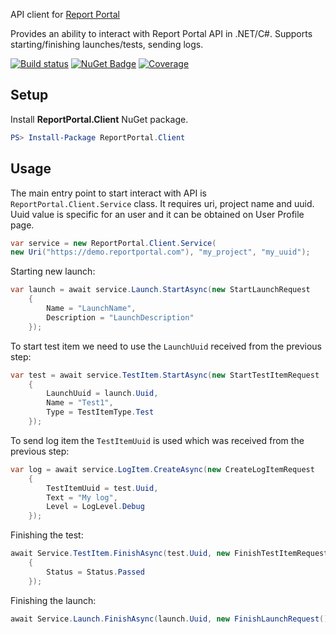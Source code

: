 API client for [Report Portal](https://reportportal.io)

Provides an ability to interact with Report Portal API in .NET/C#. Supports starting/finishing launches/tests, sending logs.

[![Build status](https://ci.appveyor.com/api/projects/status/thjw94949tm5lbw5/branch/master?svg=true)](https://ci.appveyor.com/project/nvborisenko/client-net/branch/master) [![NuGet Badge](https://buildstats.info/nuget/reportportal.client)](https://www.nuget.org/packages/reportportal.client) [![Coverage](https://codecov.io/gh/reportportal/client-net/branch/master/graph/badge.svg)](https://codecov.io/gh/reportportal/client-net)

## Setup

Install **ReportPortal.Client** NuGet package.

```powershell
PS> Install-Package ReportPortal.Client
```

## Usage

The main entry point to start interact with API is `ReportPortal.Client.Service` class. It requires uri, project name and uuid. Uuid value is specific for an user and it can be obtained on User Profile page.

```C#
var service = new ReportPortal.Client.Service(
new Uri("https://demo.reportportal.com"), "my_project", "my_uuid");
 ```
 
Starting new launch:
```C#
var launch = await service.Launch.StartAsync(new StartLaunchRequest
    {
        Name = "LaunchName",
        Description = "LaunchDescription"
    });
```

To start test item we need to use the `LaunchUuid` received from the previous step:
```C#
var test = await service.TestItem.StartAsync(new StartTestItemRequest
    {
        LaunchUuid = launch.Uuid,
        Name = "Test1",
        Type = TestItemType.Test
    });
```

To send log item the `TestItemUuid` is used which was received from the previous step:
```C#
var log = await service.LogItem.CreateAsync(new CreateLogItemRequest
    {
        TestItemUuid = test.Uuid,
        Text = "My log",
        Level = LogLevel.Debug
    }); 
```

Finishing the test:
```C#
await Service.TestItem.FinishAsync(test.Uuid, new FinishTestItemRequest
    {
        Status = Status.Passed
    });
```

Finishing the launch:
```C#
await Service.Launch.FinishAsync(launch.Uuid, new FinishLaunchRequest());
```